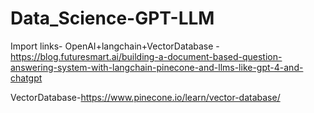 # Data_Science-GPT-LLM

Import links- OpenAI+langchain+VectorDatabase - https://blog.futuresmart.ai/building-a-document-based-question-answering-system-with-langchain-pinecone-and-llms-like-gpt-4-and-chatgpt



VectorDatabase-https://www.pinecone.io/learn/vector-database/
